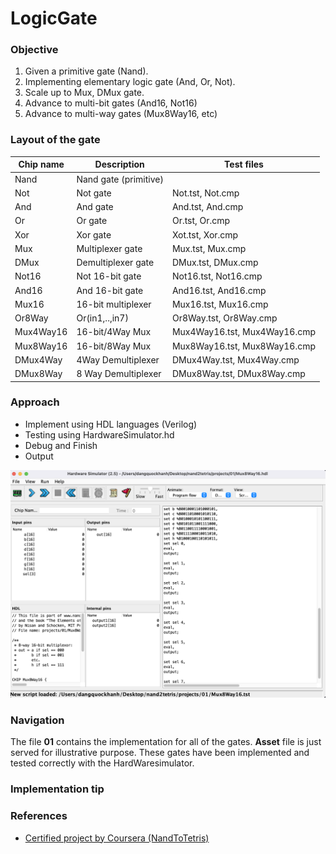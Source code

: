 # LogicGate

### Objective
1. Given a primitive gate (Nand).
2. Implementing elementary logic gate (And, Or, Not).
3. Scale up to Mux, DMux gate.
4. Advance to multi-bit gates (And16, Not16)
5. Advance to multi-way gates (Mux8Way16, etc)


### Layout of the gate 
|Chip name|Description|Test files|
|--|--|--|
|Nand|Nand gate (primitive)||
|Not|Not gate|Not.tst, Not.cmp|
|And|And gate|And.tst, And.cmp|
|Or|Or gate|Or.tst, Or.cmp|
|Xor|Xor gate|Xot.tst, Xor.cmp|
|Mux|Multiplexer gate|Mux.tst, Mux.cmp|
|DMux|Demultiplexer gate|DMux.tst, DMux.cmp|
|Not16|Not 16-bit gate|Not16.tst, Not16.cmp|
|And16|And 16-bit gate|And16.tst, And16.cmp|
|Mux16|16-bit multiplexer|Mux16.tst, Mux16.cmp|
|Or8Way|Or(in1,..,in7)|Or8Way.tst, Or8Way.cmp|
|Mux4Way16|16-bit/4Way Mux|Mux4Way16.tst, Mux4Way16.cmp|
|Mux8Way16|16-bit/8Way Mux|Mux8Way16.tst, Mux8Way16.cmp|
|DMux4Way|4Way Demultiplexer|DMux4Way.tst, Mux4Way.cmp|
|DMux8Way|8 Way Demultiplexer|DMux8Way.tst, DMux8Way.cmp|


### Approach 
* Implement using HDL languages (Verilog)
* Testing using HardwareSimulator.hd
* Debug and Finish
* Output

![alt text](https://github.com/khanhmai20/HACK/blob/main/LogicGate/Asset/HardwareSimulator.png)

### Navigation
The file **01** contains the implementation for all of the gates. **Asset** file is just served for illustrative purpose. These gates have been implemented and tested correctly with the HardWaresimulator.

### Implementation tip

### References
* [Certified project by Coursera (NandToTetris)](https://www.nand2tetris.org/project01)
